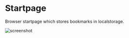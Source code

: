 Startpage
=========

Browser startpage which stores bookmarks in localstorage.

<img src='http://i.imgur.com/4GJraNE.png' alt='screenshot'/>
